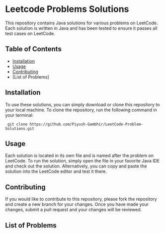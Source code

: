 # Leetcode Problems Solutions

This repository contains Java solutions for various problems on LeetCode. Each solution is written in Java and has been tested to ensure it passes all test cases on LeetCode.

## Table of Contents

- [Installation](#installation)
- [Usage](#usage)
- [Contributing](#contributing)
- [List of Problems]

## Installation

To use these solutions, you can simply download or clone this repository to your local machine. To clone the repository, run the following command in your terminal:

<pre><code> git clone https://github.com/Piyush-Gambhir/LeetCode-Problem-Solutions.git
</code></pre>

## Usage

Each solution is located in its own file and is named after the problem on LeetCode. To run the solution, simply open the file in your favorite Java IDE and check out the solution. Alternatively, you can copy and paste the solution into the LeetCode editor and test it there.

## Contributing

If you would like to contribute to this repository, please fork the repository and create a new branch for your changes. Once you have made your changes, submit a pull request and your changes will be reviewed.

## List of Problems
